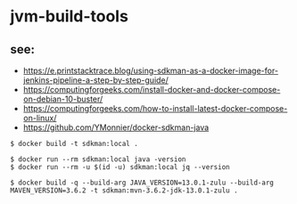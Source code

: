 # jvm-build-tools

## see:

- https://e.printstacktrace.blog/using-sdkman-as-a-docker-image-for-jenkins-pipeline-a-step-by-step-guide/
- https://computingforgeeks.com/install-docker-and-docker-compose-on-debian-10-buster/
- https://computingforgeeks.com/how-to-install-latest-docker-compose-on-linux/
- https://github.com/YMonnier/docker-sdkman-java
```
$ docker build -t sdkman:local .

$ docker run --rm sdkman:local java -version
$ docker run --rm -u $(id -u) sdkman:local jq --version

$ docker build -q --build-arg JAVA_VERSION=13.0.1-zulu --build-arg MAVEN_VERSION=3.6.2 -t sdkman:mvn-3.6.2-jdk-13.0.1-zulu .

```
